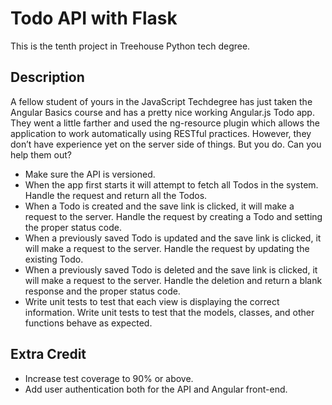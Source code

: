 # Todo API with Flask

This is the tenth project in Treehouse Python tech degree.

## Description

A fellow student of yours in the JavaScript Techdegree has just taken the Angular Basics course and has a 
pretty nice working Angular.js Todo app. They went a little farther and used the ng-resource plugin which allows the 
application to work automatically using RESTful practices. However, they don’t have experience yet on the server side of 
things. But you do. Can you help them out?

- Make sure the API is versioned.
- When the app first starts it will attempt to fetch all Todos in the system. Handle the request and return all the Todos.
- When a Todo is created and the save link is clicked, it will make a request to the server. Handle the request by creating 
a Todo and setting the proper status code.
- When a previously saved Todo is updated and the save link is clicked, it will make a request to the server. Handle the 
request by updating the existing Todo.
- When a previously saved Todo is deleted and the save link is clicked, it will make a request to the server. Handle the 
deletion and return a blank response and the proper status code.
- Write unit tests to test that each view is displaying the correct information. Write unit tests to test that the models, 
classes, and other functions behave as expected.

## Extra Credit

- Increase test coverage to 90% or above.
- Add user authentication both for the API and Angular front-end.
